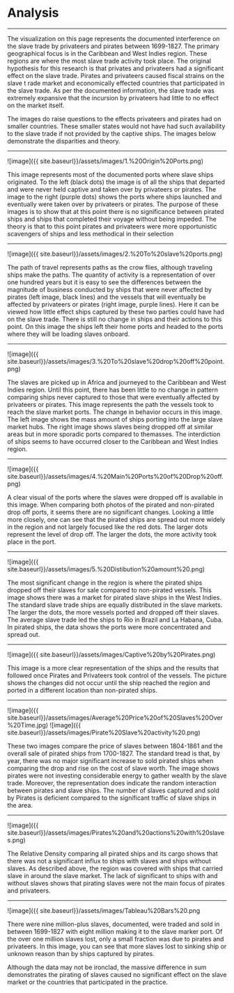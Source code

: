 # Analysis
---
	
The visualization on this page represents the documented interference
on the slave trade by privateers and pirates between 1699-1827. The primary 
geographical focus is in the Caribbean and West Indies region. These regions 
are where the most slave trade activity took place. The original hypothesis 
for this research is that privates and privateers had a significant effect on 
the slave trade. Pirates and privateers caused fiscal strains on the slave t
rade market and economically effected countries that participated in the slave 
trade. As per the documented information, the slave trade was extremely expansive
that the incursion by privateers had little to no effect on the market itself. 

The images do raise questions to the effects privateers and pirates had on smaller
countries. These smaller states would not have had such availability to the slave 
trade if not provided by the captive ships. The images below demonstrate the 
disparities and theory.

---

![image]({{ site.baseurl}}/assets/images/1.%20Origin%20Ports.png)
	
This image represents most of the documented ports where slave 
ships originated. To the left (black dots) the image is of all the ships
that departed and were never held captive and taken over by privateers or 
pirates. The image to the right (purple dots) shows the ports where ships
launched and eventually were taken over by privateers or pirates. The
purpose of these images is to show that at this point there is no significance
between pirated ships and ships that completed their voyage without being 
impeded. The theory is that to this point pirates and privateers were more 
opportunistic scavengers of ships and less methodical in their selection

---

![image]({{ site.baseurl}}/assets/images/2.%20To%20slave%20ports.png)

The path of travel represents paths as the crow flies, although 
traveling ships make the paths. The quantity of activity is a representation 
of over one hundred years but it is easy to see the differences between the 
magnitude of business conducted by ships that were never affected by pirates 
(left image, black lines) and the vessels that will eventually be affected 
by privateers or pirates (right image, purple lines). Here it can be viewed 
how little effect ships captured by these two parties could have had on the 
slave trade. There is still no change in ships and their actions to this point. 
On this image the ships left their home ports and headed to the ports where 
they will be loading slaves onboard. 

---

![image]({{ site.baseurl}}/assets/images/3.%20To%20slave%20drop%20off%20point.png)

The slaves are picked up in Africa and journeyed to the Caribbean 
and West Indies region. Until this point, there has been little to no change
in pattern comparing ships never captured to those that were eventually affected 
by privateers or pirates. This image represents the path the vessels took to reach
the slave market ports. The change in behavior occurs in this image. The left image 
shows the mass amount of ships porting into the large slave market hubs. The right 
image shows slaves being dropped off at similar areas but in more sporadic ports 
compared to themasses. The interdiction of ships seems to have occurred closer to
the Caribbean and West Indies region.  	
	
---

![image]({{ site.baseurl}}/assets/images/4.%20Main%20Ports%20of%20Drop%20off.png)

A clear visual of the ports where the slaves were dropped off is available in this
image. When comparing both photos of the pirated and non-pirated drop off ports, it 
seems there are no significant changes. Looking a little more closely, one can see
that the pirated ships are spread out more widely in the region and not largely focused 
like the red dots. The larger dots represent the level of drop off. The larger the dots,
the more activity took place in the port.	

---

![image]({{ site.baseurl}}/assets/images/5.%20Distibution%20amount%20.png)

The most significant change in the region is where the pirated ships dropped off 
their slaves for sale compared to non-pirated vessels. This image shows there was 
a market for pirated slave ships in the West Indies. The standard slave trade ships 
are equally distributed in the slave markets. The larger the dots, the more vessels 
ported and dropped off their slaves. The average slave trade led the ships to Rio in 
Brazil and La Habana, Cuba. In pirated ships, the data shows the ports were more 
concentrated and spread out.

---

![image]({{ site.baseurl}}/assets/images/Captive%20by%20Pirates.png)

This image is a  more clear representation of the ships and the results that followed
once Pirates and Privateers took control of the vessels. The picture shows the changes 
did not occur until the ship reached the region and ported in a different location than 
non-pirated ships.

---

![image]({{ site.baseurl}}/assets/images/Average%20Price%20of%20Slaves%20Over%20Time.jpg)
![image]({{ site.baseurl}}/assets/images/Pirate%20Slave%20activity%20.png)

These two images compare the price of slaves between 1804-1861 and the
overall sale of pirated ships from 1700-1827. The standard tread is that, 
by year, there was no major significant increase to sold pirated ships when 
comparing the drop and rise on the cost of slave worth. The image shows pirates
were not investing considerable energy to gather wealth by the slave trade. 
Moreover, the representation does indicate the random interaction between pirates
and slave ships. The number of slaves captured and sold by Pirates is deficient 
compared to the significant traffic of slave ships in the area.

---

![image]({{ site.baseurl}}/assets/images/Pirates%20and%20actions%20with%20slaves.png)

The Relative Density comparing all pirated ships and its cargo shows that there
was not a significant influx to ships with slaves and ships without slaves. As 
described above, the region was covered with ships that carried slave in around 
the slave market. The lack of significant to ships with and without slaves shows 
that pirating slaves were not the main focus of pirates and privateers.

---

![image]({{ site.baseurl}}/assets/images/Tableau%20Bars%20.png

There were nine million-plus slaves, documented, were traded and sold in between
1699-1827 with eight million making it to the slave marker port. Of the over one 
million slaves lost, only a small fraction was due to pirates and privateers. In 
this image, you can see that more slaves lost to sinking ship or unknown reason than
by ships captured by pirates. 

Although the data may not be ironclad,  the massive difference in sum demonstrates 
the pirating of slaves caused no significant effect on the slave market or the 
countries that participated in the practice.
